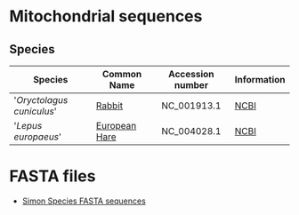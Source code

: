 # Mitochondrial sequences 

## Species
|Species                  |Common Name       | Accession number  | Information                                             |
| ----------------------- |------------------|:-----------------:| ------------------------------------------------------- |
|'*Oryctolagus cuniculus*'     |[Rabbit](http://www.mammal.org.uk/mawsespeciesguides/rabbit#overlay-context=mawsespeciesguides/mountain-hare)  |NC_001913.1        |[NCBI](http://www.ncbi.nlm.nih.gov/nuccore/NC_001913.1)  |
|'*Lepus europaeus*'      |[European Hare](http://www.mammal.org.uk/mawsespeciesguides/brown-hare)     |NC_004028.1        |[NCBI](http://www.ncbi.nlm.nih.gov/nuccore/NC_004028.1)  |

# FASTA files
- [Simon Species FASTA sequences](simon_species.FASTA)
